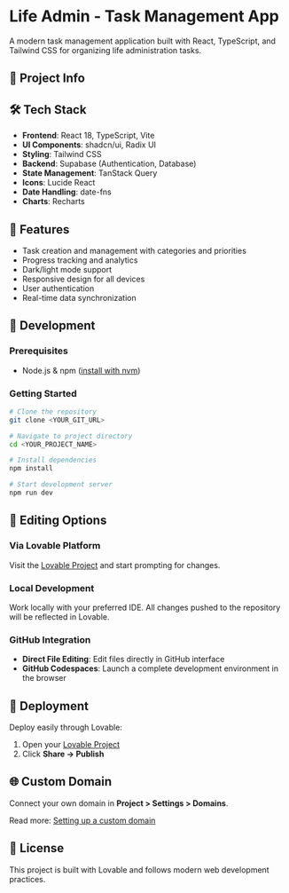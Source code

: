 
# Life Admin - Task Management App

A modern task management application built with React, TypeScript, and Tailwind CSS for organizing life administration tasks.

## 🚀 Project Info


## 🛠️ Tech Stack

- **Frontend**: React 18, TypeScript, Vite
- **UI Components**: shadcn/ui, Radix UI
- **Styling**: Tailwind CSS
- **Backend**: Supabase (Authentication, Database)
- **State Management**: TanStack Query
- **Icons**: Lucide React
- **Date Handling**: date-fns
- **Charts**: Recharts

## 📱 Features

- Task creation and management with categories and priorities
- Progress tracking and analytics
- Dark/light mode support
- Responsive design for all devices
- User authentication
- Real-time data synchronization

## 🔧 Development

### Prerequisites

- Node.js & npm ([install with nvm](https://github.com/nvm-sh/nvm#installing-and-updating))

### Getting Started

```bash
# Clone the repository
git clone <YOUR_GIT_URL>

# Navigate to project directory
cd <YOUR_PROJECT_NAME>

# Install dependencies
npm install

# Start development server
npm run dev
```

## 🎨 Editing Options

### Via Lovable Platform
Visit the [Lovable Project](https://lovable.dev/projects/ec18fd2a-3dec-46dd-9e4f-59c8fa9be4db) and start prompting for changes.

### Local Development
Work locally with your preferred IDE. All changes pushed to the repository will be reflected in Lovable.

### GitHub Integration
- **Direct File Editing**: Edit files directly in GitHub interface
- **GitHub Codespaces**: Launch a complete development environment in the browser

## 🚀 Deployment

Deploy easily through Lovable:
1. Open your [Lovable Project](https://lovable.dev/projects/ec18fd2a-3dec-46dd-9e4f-59c8fa9be4db)
2. Click **Share → Publish**

## 🌐 Custom Domain

Connect your own domain in **Project > Settings > Domains**.

Read more: [Setting up a custom domain](https://docs.lovable.dev/tips-tricks/custom-domain#step-by-step-guide)

## 📄 License

This project is built with Lovable and follows modern web development practices.
